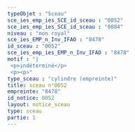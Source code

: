 ```yaml
---
typeObjet : "Sceau"
sce_ies_emp_ies_SCE_id_sceau : "0052"
sce_ies_emp_ies_SCE_id_sceau : "0084"
niveau : "non royal"
sce_ies_EMP_n_Inv_IFAO : "8478"
id_sceau : "0052"
sce_ies_emp_ies_EMP_n_Inv_IFAO : "8478"
motif : "|
 <p>indéterminé</p>
 <p><p>"
type_sceau : "cylindre (empreinte)"
title: sceau n°0052
empreinte: "8478"
id_notice: 0052
layout: notice_sceau
type: sceau
partie: 1
---
```

